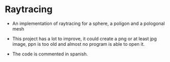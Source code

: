 # Raytracing
* An implementation of raytracing for a sphere, a poligon and a pologonal mesh

* This project has a lot to improve, it could create a png or at least jpg image, ppn is too old and almost no program is able to open it.

* The code is commented in spanish.
